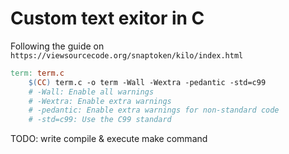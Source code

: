 # Custom text exitor in C

Following the guide on `https://viewsourcecode.org/snaptoken/kilo/index.html`

```Makefile
term: term.c
	$(CC) term.c -o term -Wall -Wextra -pedantic -std=c99
	# -Wall: Enable all warnings
	# -Wextra: Enable extra warnings
	# -pedantic: Enable extra warnings for non-standard code
	# -std=c99: Use the C99 standard
```

TODO: write compile & execute make command
